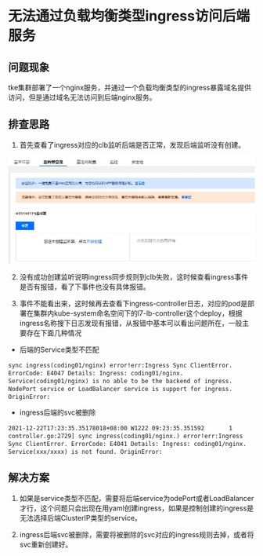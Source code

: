 # 无法通过负载均衡类型ingress访问后端服务

## 问题现象

tke集群部署了一个nginx服务，并通过一个负载均衡类型的ingress暴露域名提供访问，但是通过域名无法访问到后端nginx服务。

## 排查思路

1. 首先查看了ingress对应的clb监听后端是否正常，发现后端监听没有创建。

![upload-image](image/Snipaste_2021-11-05_18-38-47.JPG) 

2. 没有成功创建监听说明ingress同步规则到clb失败，这时候查看ingress事件是否有报错，看了下事件也没有具体报错。

3. 事件不能看出来，这时候再去查看下ingress-controller日志，对应的pod是部署在集群内kube-system命名空间下的l7-lb-controller这个deploy，根据ingress名称搜下日志发现有报错，从报错中基本可以看出问题所在，一般主要存在下面几种情况

* 后端的Service类型不匹配

```
sync ingress(coding01/nginx) error!err:Ingress Sync ClientError. ErrorCode: E4047 Details: Ingress: coding01/nginx. Service(coding01/nginx) is no able to be the backend of ingress. NodePort service or LoadBalancer service is support for ingress. OriginError: 
```

* ingress后端的svc被删除

```
2021-12-22T17:23:35.35178018+08:00 W1222 09:23:35.351592       1 controller.go:2729] sync ingress(coding01/nginx.) error!err:Ingress Sync ClientError. ErrorCode: E4041 Details: Ingress: coding01/nginx. Service(xxx/xxxx) is not found. OriginError: 
```

## 解决方案

1. 如果是service类型不匹配，需要将后端service为odePort或者LoadBalancer才行，这个问题只会出现在用yaml创建ingress，如果是控制创建的ingress是无法选择后端ClusterIP类型的service。

2. ingress后端svc被删除，需要将被删除的svc对应的ingress规则去掉，或者将svc重新创建好。


